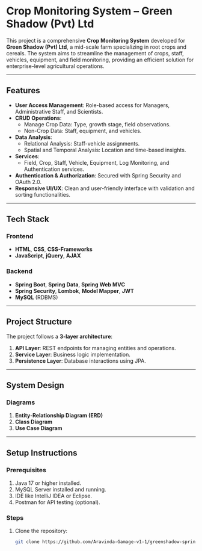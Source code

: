 # Crop Monitoring System – Green Shadow (Pvt) Ltd

This project is a comprehensive **Crop Monitoring System** developed for **Green Shadow (Pvt) Ltd**, a mid-scale farm specializing in root crops and cereals. The system aims to streamline the management of crops, staff, vehicles, equipment, and field monitoring, providing an efficient solution for enterprise-level agricultural operations.

---

## Features

- **User Access Management**: Role-based access for Managers, Administrative Staff, and Scientists.
- **CRUD Operations**:
    - Manage Crop Data: Type, growth stage, field observations.
    - Non-Crop Data: Staff, equipment, and vehicles.
- **Data Analysis**:
    - Relational Analysis: Staff-vehicle assignments.
    - Spatial and Temporal Analysis: Location and time-based insights.
- **Services**:
    - Field, Crop, Staff, Vehicle, Equipment, Log Monitoring, and Authentication services.
- **Authentication & Authorization**: Secured with Spring Security and OAuth 2.0.
- **Responsive UI/UX**: Clean and user-friendly interface with validation and sorting functionalities.

---

## Tech Stack

### Frontend
- **HTML**, **CSS**, **CSS-Frameworks**
- **JavaScript**, **jQuery**, **AJAX**

### Backend
- **Spring Boot**, **Spring Data**, **Spring Web MVC**
- **Spring Security**, **Lombok**, **Model Mapper**, **JWT**
- **MySQL** (RDBMS)

---

## Project Structure

The project follows a **3-layer architecture**:
1. **API Layer**: REST endpoints for managing entities and operations.
2. **Service Layer**: Business logic implementation.
3. **Persistence Layer**: Database interactions using JPA.

---

## System Design

### Diagrams
1. **Entity-Relationship Diagram (ERD)**
2. **Class Diagram**
3. **Use Case Diagram**

---

## Setup Instructions

### Prerequisites
1. Java 17 or higher installed.
2. MySQL Server installed and running.
3. IDE like IntelliJ IDEA or Eclipse.
4. Postman for API testing (optional).

### Steps
1. Clone the repository:
   ```bash
   git clone https://github.com/Aravinda-Gamage-v1-1/greenshadow-spring-boot.git